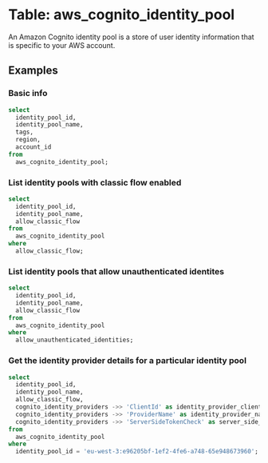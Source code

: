 # Table: aws_cognito_identity_pool

An Amazon Cognito identity pool is a store of user identity information that is specific to your AWS account.

## Examples

### Basic info

```sql
select
  identity_pool_id,
  identity_pool_name,
  tags,
  region,
  account_id
from
  aws_cognito_identity_pool;
```

### List identity pools with classic flow enabled

```sql
select
  identity_pool_id,
  identity_pool_name,
  allow_classic_flow
from
  aws_cognito_identity_pool
where
  allow_classic_flow;
```

### List identity pools that allow unauthenticated identites

```sql
select
  identity_pool_id,
  identity_pool_name,
  allow_classic_flow
from
  aws_cognito_identity_pool
where
  allow_unauthenticated_identities;
```

### Get the identity provider details for a particular identity pool

```sql
select
  identity_pool_id,
  identity_pool_name,
  allow_classic_flow,
  cognito_identity_providers ->> 'ClientId' as identity_provider_client_id,
  cognito_identity_providers ->> 'ProviderName' as identity_provider_name,
  cognito_identity_providers ->> 'ServerSideTokenCheck' as server_side_token_enabled
from
  aws_cognito_identity_pool
where
  identity_pool_id = 'eu-west-3:e96205bf-1ef2-4fe6-a748-65e948673960';
```